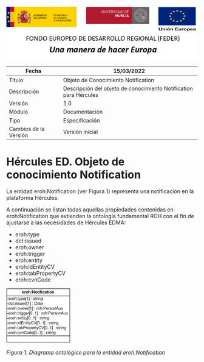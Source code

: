 ![](../../Docs/media/CabeceraDocumentosMD.png)

| Fecha         | 15/03/2022                                                   |
| ------------- | ------------------------------------------------------------ |
|Título|Objeto de Conocimiento Notification| 
|Descripción|Descripción del objeto de conocimiento Notification para Hércules|
|Versión|1.0|
|Módulo|Documentación|
|Tipo|Especificación|
|Cambios de la Versión|Versión inicial|

# Hércules ED. Objeto de conocimiento Notification

La entidad eroh:Notification (ver Figura 1) representa una notificación en la plataforma Hércules.

A continuación se listan todas aquellas propiedades contenidas en eroh:Notification que extienden la ontología fundamental ROH con el fin de ajustarse a las necesidades de Hércules EDMA:

- eroh:type
- dct:issued
- eroh:owner
- eroh:trigger
- eroh:entity
- eroh:idEntityCV
- eroh:tabPropertyCV
- eroh:cvnCode

![](../../Docs/media/ObjetosDeConocimiento/Notification.png)

*Figura 1. Diagrama ontológico para la entidad eroh:Notification*
